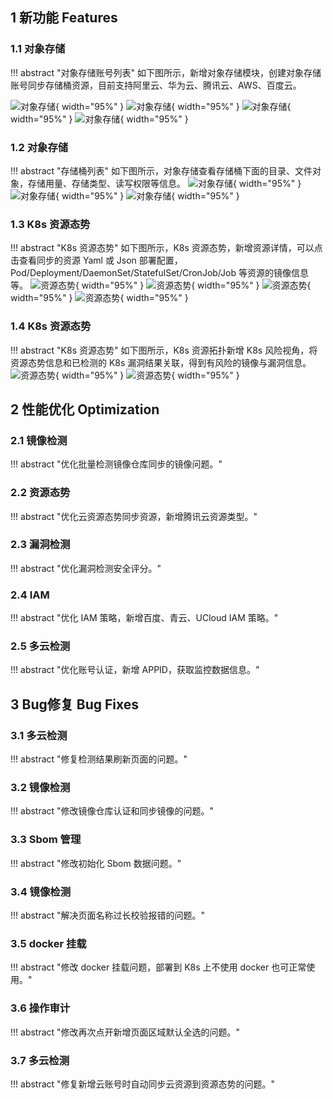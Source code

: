 ## 1 新功能 Features

### 1.1 对象存储

!!! abstract "对象存储账号列表"
    如下图所示，新增对象存储模块，创建对象存储账号同步存储桶资源，目前支持阿里云、华为云、腾讯云、AWS、百度云。

![对象存储](../img/release/0.5.1/img.png){ width="95%" }
![对象存储](../img/release/0.5.1/img_1.png){ width="95%" }
![对象存储](../img/release/0.5.1/img_2.png){ width="95%" }
![对象存储](../img/release/0.5.1/img_3.png){ width="95%" }

### 1.2 对象存储

!!! abstract "存储桶列表"
    如下图所示，对象存储查看存储桶下面的目录、文件对象，存储用量、存储类型、读写权限等信息。
![对象存储](../img/release/0.5.1/img_4.png){ width="95%" }
![对象存储](../img/release/0.5.1/img_5.png){ width="95%" }
![对象存储](../img/release/0.5.1/img_6.png){ width="95%" }

### 1.3 K8s 资源态势

!!! abstract "K8s 资源态势"
    如下图所示，K8s 资源态势，新增资源详情，可以点击查看同步的资源 Yaml 或 Json 部署配置，Pod/Deployment/DaemonSet/StatefulSet/CronJob/Job 等资源的镜像信息等。
![资源态势](../img/release/0.5.0/img_7.png){ width="95%" }
![资源态势](../img/release/0.5.0/img_8.png){ width="95%" }
![资源态势](../img/release/0.5.0/img_9.png){ width="95%" }
![资源态势](../img/release/0.5.0/img_10.png){ width="95%" }

### 1.4 K8s 资源态势

!!! abstract "K8s 资源态势"
    如下图所示，K8s 资源拓扑新增 K8s 风险视角，将资源态势信息和已检测的 K8s 漏洞结果关联，得到有风险的镜像与漏洞信息。
![资源态势](../img/release/0.5.1/img_11.png){ width="95%" }
![资源态势](../img/release/0.5.1/img_12.png){ width="95%" }

## 2 性能优化 Optimization

### 2.1 镜像检测

!!! abstract "优化批量检测镜像仓库同步的镜像问题。"

### 2.2 资源态势

!!! abstract "优化云资源态势同步资源，新增腾讯云资源类型。"

### 2.3 漏洞检测

!!! abstract "优化漏洞检测安全评分。"

### 2.4 IAM

!!! abstract "优化 IAM 策略，新增百度、青云、UCloud IAM 策略。"

### 2.5 多云检测

!!! abstract "优化账号认证，新增 APPID，获取监控数据信息。"

## 3 Bug修复 Bug Fixes

### 3.1 多云检测

!!! abstract "修复检测结果刷新页面的问题。"

### 3.2 镜像检测

!!! abstract "修改镜像仓库认证和同步镜像的问题。"

### 3.3 Sbom 管理

!!! abstract "修改初始化 Sbom 数据问题。"

### 3.4 镜像检测

!!! abstract "解决页面名称过长校验报错的问题。"

### 3.5 docker 挂载

!!! abstract "修改 docker 挂载问题，部署到 K8s 上不使用 docker 也可正常使用。"

### 3.6 操作审计

!!! abstract "修改再次点开新增页面区域默认全选的问题。"

### 3.7 多云检测

!!! abstract "修复新增云账号时自动同步云资源到资源态势的问题。"

